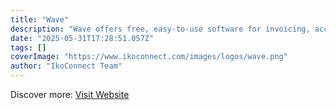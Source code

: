 ```yaml
---
title: "Wave"
description: "Wave offers free, easy-to-use software for invoicing, accounting, and receipt scanning—built for freelancers and small businesses."
date: "2025-05-31T17:28:51.057Z"
tags: []
coverImage: "https://www.ikoconnect.com/images/logos/wave.png"
author: "IkoConnect Team"
---
```


Discover more: [Visit Website](https://www.waveapps.com/)
